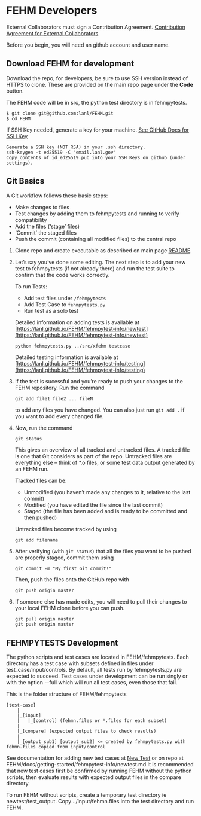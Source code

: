 # FEHM Developers

External Collaborators must sign a Contribution Agreement. [Contribution Agreement for External Collaborators](CONTRIBUTING.md)

Before you begin, you will need an github account and user name. 

## Download FEHM for development

Download the repo, for developers, be sure to use SSH version instead of HTTPS to clone.
These are provided on the main repo page under the **Code** button.

The FEHM code will be in src, the python test directory is in fehmpytests.

```
$ git clone git@github.com:lanl/FEHM.git
$ cd FEHM
```

If SSH Key needed, generate a key for your machine.
[See GitHub Docs for SSH Key](https://docs.github.com/en/authentication/connecting-to-github-with-ssh/generating-a-new-ssh-key-and-adding-it-to-the-ssh-agent)
```
Generate a SSH key (NOT RSA) in your .ssh directory.
ssh-keygen -t ed25519 -C "email.lanl.gov"
Copy contents of id_ed25519.pub into your SSH Keys on github (under settings).
```



## Git Basics

A Git workflow follows these basic steps:

* Make changes to files
* Test changes by adding them to fehmpytests and running to verify compatibility
* Add the files (‘stage’ files)
* ‘Commit’ the staged files
* Push the commit (containing all modified files) to the central repo

1. Clone repo and create executable as described on main page [README](https://github.com/lanl/FEHM/blob/master/README.md).
 
2. Let’s say you’ve done some editing. The next step is to add your new test to fehmpytests (if not already there) and run the test suite to confirm that the code works correctly.

	To run Tests:

	* Add test files under `/fehmpytests`
	* Add Test Case to `fehmpytests.py`
	* Run test as a solo test

	Detailed information on adding tests is available at [https://lanl.github.io/FEHM/fehmpytest-info/newtest](https://lanl.github.io/FEHM/fehmpytest-info/newtest)

	```bash
	python fehmpytests.py ../src/xfehm testcase
	```
	Detailed testing information is available at [https://lanl.github.io/FEHM/fehmpytest-info/testing](https://lanl.github.io/FEHM/fehmpytest-info/testing)

3. If the test is sucessful and you’re ready to push your changes to the FEHM repository.
Run the command

	```
	git add file1 file2 ... fileN
	```
	 
	to add any files you have changed. You can also just run `git add .` if you want to add every changed file.
 
4. Now, run the command
 
	``` 
	git status
	```
	 
	This gives an overview of all tracked and untracked files.
	A tracked file is one that Git considers as part of the repo.
	Untracked files are everything else – think of *.o files, or some test data output generated by an FEHM run.
	 
	Tracked files can be:
	* Unmodified (you haven’t made any changes to it, relative to the last commit)
	* Modified (you have edited the file since the last commit)
	* Staged (the file has been added and is ready to be committed and then pushed)
	 
	Untracked files become tracked by using
	```
	git add filename
	```
 
5. After verifying (with `git status`) that all the files you want to be pushed are properly staged, commit them using

	```
	git commit -m "My first Git commit!"
	```
	 
	Then, push the files onto the GitHub repo with

	```
	git push origin master
	```
 
6. If someone else has made edits, you will need to pull their changes to your local FEHM clone before you can push.
	 
	```
	git pull origin master
	git push origin master
	```

## FEHMPYTESTS Development

The python scripts and test cases are located in FEHM/fehmpytests. Each directory has a test case with subsets defined in files under test_case/input/controls. By default, all tests run by fehmpytests.py are expected to succeed. Test cases under development can be run singly or with the option --full which will run all test cases, even those that fail.

This is the folder structure of FEHM/fehmpytests

    [test-case]
        |
        |_[input]
        |   |_[control] (fehmn.files or *.files for each subset)
        |  
        |_[compare] (expected output files to check results)
        |  
        |_[output_sub1] [output_sub2] <= created by fehmpytests.py with fehmn.files copied from input/control
	

See documentation for adding new test cases at [New Test](https://lanl.github.io/FEHM/fehmpytest-info/newtest) or on repo at FEHM/docs/getting-started/fehmpytest-info/newtest.md It is recommended that new test cases first be confirmed by running FEHM without the python scripts, then evaluate results with expected output files in the compare directory. 

To run FEHM without scripts, create a temporary test directory ie newtest/test_output. Copy ../input/fehmn.files into the test directory and run FEHM.


